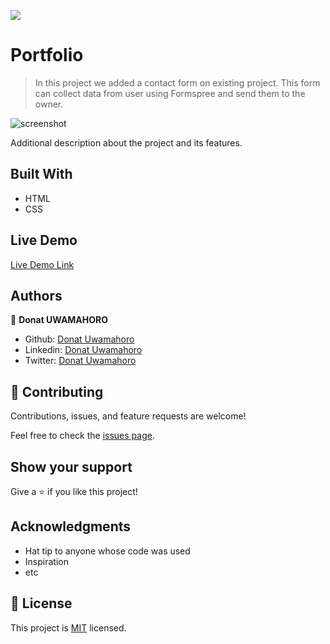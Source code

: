 ![](https://img.shields.io/badge/Microverse-blueviolet)

# Portfolio

> In this project we added a contact form on existing project. This form can collect data from user using Formspree and send them to the owner.

![screenshot](https://github.com/uwadonat/Contact-Form/blob/development/images/Screenshoot.png)

Additional description about the project and its features.

## Built With

- HTML
- CSS

## Live Demo

[Live Demo Link](https://livedemo.com)

## Authors

👤 **Donat UWAMAHORO**

- Github: [Donat Uwamahoro](https://github.com/uwadonat)
- Linkedin: [Donat Uwamahoro](https://www.linkedin.com/in/uwadonat)
- Twitter: [Donat Uwamahoro](https://twitter.com/uwahoroDonat)


## 🤝 Contributing

Contributions, issues, and feature requests are welcome!

Feel free to check the [issues page](../../issues/).

## Show your support

Give a ⭐️ if you like this project!

## Acknowledgments

- Hat tip to anyone whose code was used
- Inspiration
- etc

## 📝 License

This project is [MIT](./MIT.md) licensed.